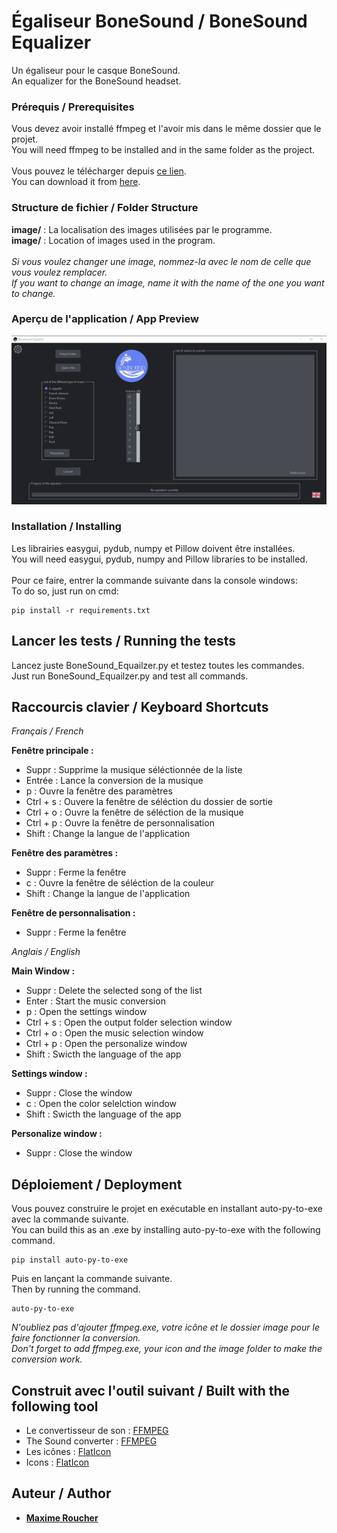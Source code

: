 # Égaliseur BoneSound / BoneSound Equalizer

Un égaliseur pour le casque BoneSound.\
An equalizer for the BoneSound headset.

### Prérequis / Prerequisites

Vous devez avoir installé ffmpeg et l'avoir mis dans le même dossier que le projet.\
You will need ffmpeg to be installed and in the same folder as the project.\
\
Vous pouvez le télécharger depuis [ce lien](https://ffmpeg.org/).\
You can download it from [here](https://ffmpeg.org/).

### Structure de fichier / Folder Structure

**image/** : La localisation des images utilisées par le programme.\
**image/** : Location of images used in the program.\
\
_Si vous voulez changer une image, nommez-la avec le nom de celle que vous voulez remplacer._\
_If you want to change an image, name it with the name of the one you want to change._

### Aperçu de l'application / App Preview

![Alt text](Screen.png "BoneSound Equalizer")

### Installation / Installing

Les librairies easygui, pydub, numpy et Pillow doivent être installées.\
You will need easygui, pydub, numpy and Pillow libraries to be installed.\
\
Pour ce faire, entrer la commande suivante dans la console windows:\
To do so, just run on cmd:

```
pip install -r requirements.txt
```

## Lancer les tests / Running the tests

Lancez juste BoneSound_Equailzer.py et testez toutes les commandes.\
Just run BoneSound_Equailzer.py and test all commands.


## Raccourcis clavier / Keyboard Shortcuts

_Français / French_

**Fenêtre principale :**
- Suppr : Supprime la musique séléctionnée de la liste
- Entrée : Lance la conversion de la musique
- p : Ouvre la fenêtre des paramètres
- Ctrl + s : Ouvere la fenêtre de séléction du dossier de sortie
- Ctrl + o : Ouvre la fenêtre de séléction de la musique
- Ctrl + p : Ouvre la fenêtre de personnalisation
- Shift : Change la langue de l'application

**Fenêtre des paramètres :**
- Suppr : Ferme la fenêtre
- c : Ouvre la fenêtre de séléction de la couleur
- Shift : Change la langue de l'application

**Fenêtre de personnalisation :**
- Suppr : Ferme la fenêtre

_Anglais / English_

**Main Window :**
- Suppr : Delete the selected song of the list
- Enter : Start the music conversion
- p : Open the settings window
- Ctrl + s : Open the output folder selection window
- Ctrl + o : Open the music selection window
- Ctrl + p : Open the personalize window
- Shift : Swicth the language of the app

**Settings window :**
- Suppr : Close the window
- c : Open the color selelction window
- Shift : Swicth the language of the app

**Personalize window :**
- Suppr : Close the window


## Déploiement / Deployment

Vous pouvez construire le projet en exécutable en installant auto-py-to-exe avec la commande suivante.\
You can build this as an .exe by installing auto-py-to-exe with the following command.

```
pip install auto-py-to-exe
```

Puis en lançant la commande suivante.\
Then by running the command.

```
auto-py-to-exe
```

_N'oubliez pas d'ajouter ffmpeg.exe, votre icône et le dossier image pour le faire fonctionner la conversion._\
_Don't forget to add ffmpeg.exe, your icon and the image folder to make the conversion work._

## Construit avec l'outil suivant /  Built with the following tool

- Le convertisseur de son : [FFMPEG](https://ffmpeg.org/)
- The Sound converter : [FFMPEG](https://ffmpeg.org/)
- Les icônes : [FlatIcon](https://www.flaticon.com/)
- Icons : [FlatIcon](https://www.flaticon.com/)

## Auteur / Author

- [**Maxime Roucher**](https://github.com/maximeroucher)
